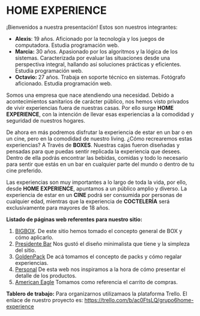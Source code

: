 # HOME EXPERIENCE

¡Bienvenidos a nuestra presentación!
Estos son nuestros integrantes:

- **Alexis**: 19 años. Aficionado por la tecnología y los juegos de computadora. Estudia programación web.
- **Marcia:** 30 años. Apasionado por los algoritmos y la lógica de los sistemas. Caracterizada por evaluar las situaciones desde una perspectiva integral, hallando así soluciones prácticas y eficientes. Estudia programación web.
- **Octavio:** 27 años. Trabaja en soporte técnico en sistemas. Fotógrafo aficionado. Estudia programación web.

Somos una empresa que nace atendiendo una necesidad. Debido a acontecimientos sanitarios
de carácter público, nos hemos visto privados de vivir experiencias fuera de nuestras casas. Por ello surge **HOME EXPERIENCE**, con la intención de llevar esas experiencias a la comodidad y seguridad de nuestros hogares. 

De ahora en más podremos disfrutar la experiencia de estar en un bar o en un cine, pero en la comodidad de nuestro living.
¿Cómo recrearemos estas experiencias? A Través de **BOXES**. Nuestras cajas fueron diseñadas y pensadas para que puedas sentir replicada la experiencia que desees. Dentro de ella podrás encontrar las bebidas, comidas y todo lo necesario para sentir que estás en un bar en cualquier parte del mundo o dentro de tu cine preferido.

Las experiencias son muy importantes a lo largo de toda la vida, por ello, desde **HOME EXPERIENCE**, apuntamos a un público amplio y diverso. La experiencia de estar en un **CINE** podrá ser consumida por personas de cualquier edad, mientras que la experiencia de **COCTELERÍA** será exclusivamente para mayores de 18 años.



**Listado de páginas web referentes para nuestro sitio:**
1) [BIGBOX](https://www.bigbox.com.ar). De este sitio hemos tomado el concepto general de BOX y cómo aplicarlo.
2) [Presidente Bar](https://www.presidentebar.com.ar) Nos gustó el diseño minimalista que tiene y la simpleza del sitio.
3) [GoldenPack](https://www.goldenpack.com.ar/home) De acá tomamos el concepto de packs y cómo regalar experiencias.
4) [Personal](https://tienda.personal.com.ar/) De esta web nos inspiramos a la hora de cómo presentar el detalle de los productos.
5) [American Eagle](https://www.ae.com/us/en) Tomamos como referencia el carrito de compras.

**Tablero de trabajo:**
Para organizarnos utilizamaos la plataforma Trello. 
El enlace de nuestro proyecto es:
https://trello.com/b/ac0FtsLQ/grupo6home-experience

